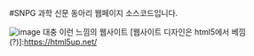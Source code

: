 #SNPG
과학 신문 동아리 웹페이지 소스코드입니다.

![image](https://user-images.githubusercontent.com/63499202/124352268-68d5fb80-dc3a-11eb-8ac0-bc74c62cd6de.png)
대충 이런 느낌의 웹사이트
[웹사이트 디자인은 html5에서 베낌(?)]:https://html5up.net/
